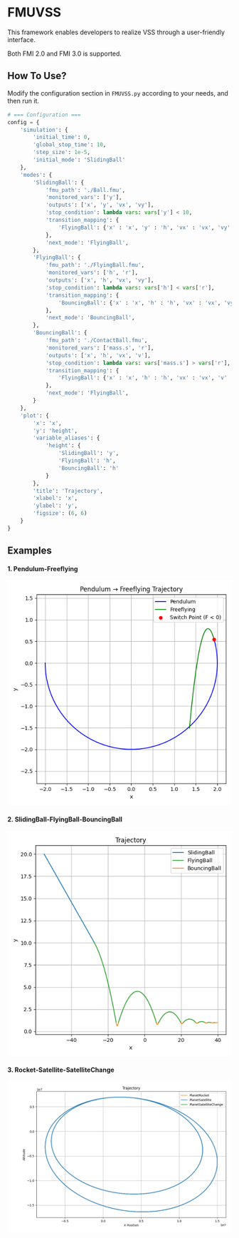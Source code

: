 # FMUVSS

This framework enables developers to realize VSS through a user-friendly interface.

Both FMI 2.0 and FMI 3.0 is supported.

## How To Use?

Modify the configuration section in `FMUVSS.py` according to your needs, and then run it.

```python
# === Configuration ===
config = {
    'simulation': {
        'initial_time': 0,
        'global_stop_time': 10,
        'step_size': 1e-5,
        'initial_mode': 'SlidingBall'
    },
    'modes': {
        'SlidingBall': {
            'fmu_path': './Ball.fmu',
            'monitored_vars': ['y'],  
            'outputs': ['x', 'y', 'vx', 'vy'],
            'stop_condition': lambda vars: vars['y'] < 10,
            'transition_mapping': {
                'FlyingBall': {'x' : 'x', 'y' : 'h', 'vx' : 'vx', 'vy' : 'vy'}
            },
            'next_mode': 'FlyingBall',
        },
        'FlyingBall': {
            'fmu_path': './FlyingBall.fmu',
            'monitored_vars': ['h', 'r'],
            'outputs': ['x', 'h', 'vx', 'vy'],
            'stop_condition': lambda vars: vars['h'] < vars['r'],
            'transition_mapping': {
                'BouncingBall': {'x' : 'x', 'h' : 'h', 'vx' : 'vx', 'vy' : 'v'}
            },
            'next_mode': 'BouncingBall',
        },
        'BouncingBall': {
            'fmu_path': './ContactBall.fmu',
            'monitored_vars': ['mass.s', 'r'],
            'outputs': ['x', 'h', 'vx', 'v'],
            'stop_condition': lambda vars: vars['mass.s'] > vars['r'],
            'transition_mapping': {
                'FlyingBall': {'x' : 'x', 'h' : 'h', 'vx' : 'vx', 'v' : 'vy'}
            },
            'next_mode': 'FlyingBall',
        }
    },
    'plot': {
        'x': 'x',
        'y': 'height',
        'variable_aliases': {
            'height': {
                'SlidingBall': 'y',
                'FlyingBall': 'h',
                'BouncingBall': 'h'
            }
        },
        'title': 'Trajectory',
        'xlabel': 'x',
        'ylabel': 'y',
        'figsize': (6, 6)
    }
}
```



## Examples

#### 1. Pendulum-Freeflying

![Trajectory](./Examples/Pendulum/Trajectory.png)

#### 2. SlidingBall-FlyingBall-BouncingBall

![Trajectory](./Examples/BouncingBall/result_BouncingBall_trajectory.png)

#### 3. Rocket-Satellite-SatelliteChange

![Trajectory](./Examples/Satellite/trajectory.png)